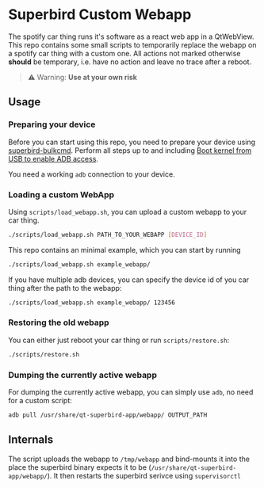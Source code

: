 # Superbird Custom Webapp

The spotify car thing runs it's software as a react web app in a QtWebView.
This repo contains some small scripts to temporarily replace the webapp on a spotify car thing with a custom one.
All actions not marked otherwise **should** be temporary, i.e. have no action and leave no trace after a reboot.

> :warning: Warning: **Use at your own risk**

## Usage

### Preparing your device

Before you can start using this repo, you need to prepare your device using [superbird-bulkcmd](https://github.com/frederic/superbird-bulkcmd).
Perform all steps up to and including [Boot kernel from USB to enable ADB access](https://github.com/frederic/superbird-bulkcmd#boot-kernel-from-usb-to-enable-adb-access).

You need a working `adb` connection to your device.

### Loading a custom WebApp

Using `scripts/load_webapp.sh`, you can upload a custom webapp to your car thing.

```bash
./scripts/load_webapp.sh PATH_TO_YOUR_WEBAPP [DEVICE_ID]
```

This repo contains an minimal example, which you can start by running

```bash
./scripts/load_webapp.sh example_webapp/
```

If you have multiple adb devices, you can specify the device id of you car thing after the path to the webapp:

```bash
./scripts/load_webapp.sh example_webapp/ 123456
```


### Restoring the old webapp

You can either just reboot your car thing or run `scripts/restore.sh`:

```bash
./scripts/restore.sh
```

### Dumping the currently active webapp

For dumping the currently active webapp, you can simply use `adb`, no need for a custom script:

```bash
adb pull /usr/share/qt-superbird-app/webapp/ OUTPUT_PATH
```

## Internals

The script uploads the webapp to `/tmp/webapp` and bind-mounts it into the place the superbird binary expects it to be (`/usr/share/qt-superbird-app/webapp/`).
It then restarts the superbird serivce using `supervisorctl`
